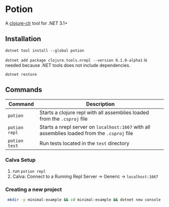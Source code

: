 # Potion

A [clojure-clr](https://github.com/clojure/clojure-clr) tool for .NET 3.1+

## Installation
`dotnet tool install --global potion`

`dotnet add package clojure.tools.nrepl --version 0.1.0-alpha1` is needed
because .NET tools does not include dependencies.

`dotnet restore` 

## Commands
| Command | Description |
| ------- | ----------- |
| `potion` | Starts a clojure repl with all assemblies loaded from the `.csproj` file |
| `potion repl` | Starts a nrepl server on `localhost:1667` with all assemblies loaded from the `.csproj` file |
| `potion test` | Run tests located in the `test` directory |

### Calva Setup
1. run `potion repl`
2. Calva: Connect to a Running Repl Server -> Generic -> `localhost:1667`


### Creating a new project

```bash
 mkdir -p minimal-example && cd minimal-example && dotnet new console --framework net7.0 && dotnet add package clojure.tools.nrepl --version 0.1.0-alpha1 && rm Program.cs
```
